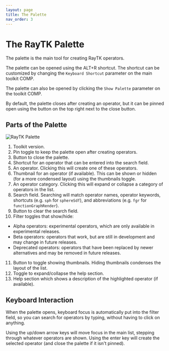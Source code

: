 ```yaml
---
layout: page
title: The Palette
nav_order: 3
---
```


# The RayTK Palette

The palette is the main tool for creating RayTK operators.

The palette can be opened using the ALT+R shortcut. The shortcut can be customized by changing the `Keyboard Shortcut`
parameter on the main toolkit COMP.

The palette can also be opened by clicking the `Show Palette` parameter on the toolkit COMP.

By default, the palette closes after creating an operator, but it can be pinned open using the button on the top right
next to the close button.

## Parts of the Palette

![RayTK Palette](/raytk/assets/images/guide/palette-parts.png)

1. Toolkit version.
2. Pin toggle to keep the palette open after creating operators.
3. Button to close the palette.
4. Shortcut for an operator that can be entered into the search field.
5. An operator. Clicking this will create one of these operators.
6. Thumbnail for an operator (if available). This can be shown or hidden (for a more condensed layout) using the thumbnails toggle.
7. An operator category. Clicking this will expand or collapse a category of operators in the list.
8. Search field. Searching will match operator names, operator keywords, shortcuts (e.g. `sph` for `sphereSdf`), and abbreviations (e.g. `fgr` for `functionGraphRender`).
9. Button to clear the search field.
10. Filter toggles that show/hide:
  * Alpha operators: experimental operators, which are only available in experimental releases.
  * Beta operators: operators that work, but are still in development and may change in future releases.
  * Deprecated operators: operators that have been replaced by newer alternatives and may be removed in future releases.
11. Button to toggle showing thumbnails. Hiding thumbnails condenses the layout of the list.
12. Toggle to expand/collapse the help section.
13. Help section which shows a description of the highlighted operator (if available).


## Keyboard Interaction

When the palette opens, keyboard focus is automatically put into the filter field, so you can search for operators by
typing, without having to click on anything.

Using the up/down arrow keys will move focus in the main list, stepping through whatever operators are shown. Using the
enter key will create the selected operator (and close the palette if it isn't pinned).